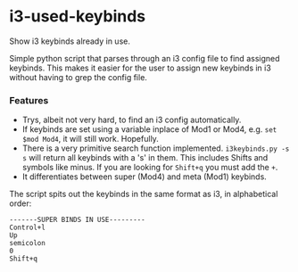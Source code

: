 # i3-used-keybinds
Show i3 keybinds already in use.

Simple python script that parses through an i3 config file to find assigned keybinds. This makes it easier for the user to assign new keybinds in i3 without having to grep the config file.

### Features

* Trys, albeit not very hard, to find an i3 config automatically.
* If keybinds are set using a variable inplace of Mod1 or Mod4, e.g. `set $mod Mod4`, it will still work. Hopefully.
* There is a very primitive search function implemented. `i3keybinds.py -s s` will return all keybinds with a 's' in them. This includes Shifts and symbols like minus. If you are looking for `Shift+q` you must add the `+`. 
* It differentiates between super (Mod4) and meta (Mod1) keybinds.

The script spits out the keybinds in the same format as i3, in alphabetical order:

```
-------SUPER BINDS IN USE---------
Control+l
Up
semicolon
0
Shift+q
```
